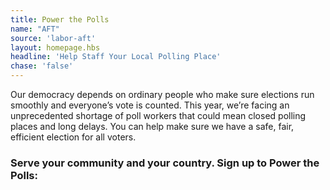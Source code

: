 ```yaml
---
title: Power the Polls
name: "AFT"
source: 'labor-aft'
layout: homepage.hbs
headline: 'Help Staff Your Local Polling Place'
chase: 'false'
---
```


Our democracy depends on ordinary people who make sure elections run smoothly and everyone’s vote is counted. This year, we’re facing an unprecedented shortage of poll workers that could mean closed polling places and long delays. You can help make sure we have a safe, fair, efficient election for all voters.

### Serve your community and your country. Sign up to Power the Polls:
